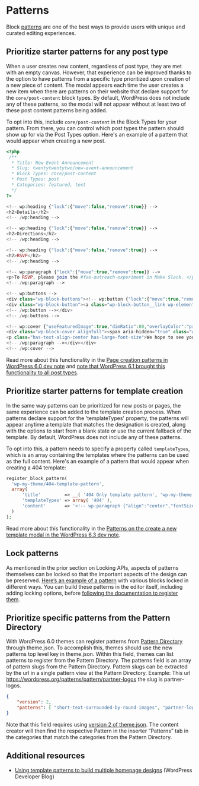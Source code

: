 # Patterns

Block [patterns](https://developer.wordpress.org/block-editor/reference-guides/block-api/block-patterns/) are one of the best ways to provide users with unique and curated editing experiences. 

## Prioritize starter patterns for any post type

When a user creates new content, regardless of post type, they are met with an empty canvas. However, that experience can be improved thanks to the option to have patterns from a specific type prioritized upon creation of a new piece of content. The modal appears each time the user creates a new item when there are patterns on their website that declare support for the `core/post-content` block types. By default, WordPress does not include any of these patterns, so the modal will not appear without at least two of these post content patterns being added. 

To opt into this, include `core/post-content` in the Block Types for your pattern. From there, you can control which post types the pattern should show up for via the Post Types option. Here's an example of a pattern that would appear when creating a new post. 

```php
<?php
 /**
  * Title: New Event Announcement
  * Slug: twentytwentytwo/new-event-announcement
  * Block Types: core/post-content
  * Post Types: post
  * Categories: featured, text
  */
?>

<!-- wp:heading {"lock":{"move":false,"remove":true}} -->
<h2>Details</h2>
<!-- /wp:heading -->

<!-- wp:heading {"lock":{"move":false,"remove":true}} -->
<h2>Directions</h2>
<!-- /wp:heading -->

<!-- wp:heading {"lock":{"move":false,"remove":true}} -->
<h2>RSVP</h2>
<!-- /wp:heading -->

<!-- wp:paragraph {"lock":{"move":true,"remove":true}} -->
<p>To RSVP, please join the #fse-outreach-experiment in Make Slack. </p>
<!-- /wp:paragraph -->

<!-- wp:buttons -->
<div class="wp-block-buttons"><!-- wp:button {"lock":{"move":true,"remove":false}} -->
<div class="wp-block-button"><a class="wp-block-button__link wp-element-button">Learn more</a></div>
<!-- /wp:button --></div>
<!-- /wp:buttons -->

<!-- wp:cover {"useFeaturedImage":true,"dimRatio":80,"overlayColor":"primary","contentPosition":"center center","align":"full"} -->
<div class="wp-block-cover alignfull"><span aria-hidden="true" class="wp-block-cover__background has-primary-background-color has-background-dim-80 has-background-dim"></span><div class="wp-block-cover__inner-container"><!-- wp:paragraph {"align":"center","placeholder":"Write titleā¦","fontSize":"large"} -->
<p class="has-text-align-center has-large-font-size">We hope to see you there!</p>
<!-- /wp:paragraph --></div></div>
<!-- /wp:cover -->
```

Read more about this functionality in the [Page creation patterns in WordPress 6.0 dev note](https://make.wordpress.org/core/2022/05/03/page-creation-patterns-in-wordpress-6-0/) and [note that WordPress 6.1 brought this functionality to all post types](https://make.wordpress.org/core/2022/10/10/miscellaneous-editor-changes-for-wordpress-6-1/#start-content-patterns-for-all-post-types).  

## Prioritize starter patterns for template creation

In the same way patterns can be prioritized for new posts or pages, the same experience can be added to the template creation process. When patterns declare support for the 'templateTypes' property, the patterns will appear anytime a template that matches the designation is created, along with the options to start from a blank state or use the current fallback of the template. By default, WordPress does not include any of these patterns. 

To opt into this, a pattern needs to specify a property called `templateTypes`, which is an array containing the templates where the patterns can be used as the full content. Here's an example of a pattern that would appear when creating a 404 template:

```php
register_block_pattern(
  'wp-my-theme/404-template-pattern',
  array(
      'title'         => __( '404 Only template pattern', 'wp-my-theme' ),
      'templateTypes' => array( '404' ),
      'content'       => '<!-- wp:paragraph {"align":"center","fontSize":"x-large"} --><p class="has-text-align-center has-x-large-font-size">404 pattern</p><!-- /wp:paragraph -->',
  )
);
```

Read more about this functionality in the [Patterns on the create a new template modal in the WordPress 6.3 dev note](https://make.wordpress.org/core/2023/07/18/miscellaneous-editor-changes-in-wordpress-6-3/#patterns-on-the-create-a-new-template-modal).

## Lock patterns

As mentioned in the prior section on Locking APIs, aspects of patterns themselves can be locked so that the important aspects of the design can be preserved. [Here’s an example of a pattern](https://gist.github.com/annezazu/acee30f8b6e8995e1b1a52796e6ef805) with various blocks locked in different ways. You can build these patterns in the editor itself, including adding locking options, before [following the documentation to register them](/docs/reference-guides/block-api/block-patterns.md). 

## Prioritize specific patterns from the Pattern Directory

With WordPress 6.0 themes can register patterns from [Pattern Directory](https://wordpress.org/patterns/) through theme.json. To accomplish this, themes should use the new patterns top level key in theme.json. Within this field, themes can list patterns to register from the Pattern Directory. The patterns field is an array of pattern slugs from the Pattern Directory. Pattern slugs can be extracted by the url in a single pattern view at the Pattern Directory. Example: This url https://wordpress.org/patterns/pattern/partner-logos the slug is partner-logos.

```json
{
    "version": 2,
    "patterns": [ "short-text-surrounded-by-round-images", "partner-logos" ]
}
```

Note that this field requires using [version 2 of theme.json](/docs/reference-guides/theme-json-reference/theme-json-living.md). The content creator will then find the respective Pattern in the inserter “Patterns” tab in the categories that match the categories from the Pattern Directory.

## Additional resources

- [Using template patterns to build multiple homepage designs](https://developer.wordpress.org/news/2023/04/13/using-template-patterns-to-build-multiple-homepage-designs/) (WordPress Developer Blog)